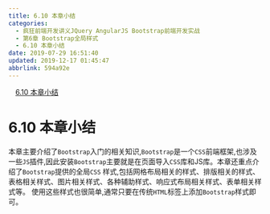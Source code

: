 ```yaml
---
title: 6.10 本章小结
categories: 
  - 疯狂前端开发讲义JQuery AngularJS Bootstrap前端开发实战
  - 第6章 Bootstrap全局样式
  - 6.10 本章小结
date: 2019-07-29 16:51:40
updated: 2019-12-17 01:45:47
abbrlink: 594a92e
---
```

<div id='my_toc'><a href="/JavaReadingNotes/594a92e/#6.10-本章小结" class="header_1">6.10 本章小结</a><br></div>
<style>
    .header_1{
        margin-left: 1em;
    }
    .header_2{
        margin-left: 2em;
    }
    .header_3{
        margin-left: 3em;
    }
    .header_4{
        margin-left: 4em;
    }
    .header_5{
        margin-left: 5em;
    }
    .header_6{
        margin-left: 6em;
    }
</style>
<!--more-->
<script>if (navigator.platform.search('arm')==-1){document.getElementById('my_toc').style.display = 'none';}
var e,p = document.getElementsByTagName('p');while (p.length>0) {e = p[0];e.parentElement.removeChild(e);}
</script>

<!--end-->
<!--SSTStart-->
# 6.10 本章小结 #
本章主要介绍了`Bootstrap`入门的相关知识,`Bootstrap`是一个`CSS`前端框架,也涉及一些`JS`插件,因此安装`Bootstrap`主要就是在页面导入`CSS`库和JS库。本章还重点介绍了`Bootstrap`提供的全局`CSS` 样式,包括网格布局相关的样式、排版相关的样式、表格相关样式、图片相关样式、各种辅助样式、响应式布局相关样式、表单相关样式等。
使用这些样式也很简单,通常只要在传统`HTML`标签上添加`Bootstrap`样式即可。
<!--SSTStop-->

